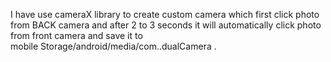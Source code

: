I have use cameraX library to create custom camera which first click photo from BACK camera and after 2 to 3 seconds it will automatically click photo from front camera and save it to  
mobile Storage/android/media/com..dualCamera . 
